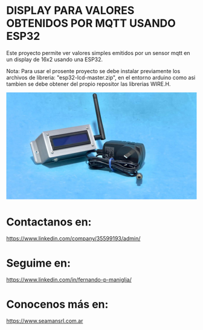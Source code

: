 # DISPLAY PARA VALORES OBTENIDOS POR MQTT USANDO ESP32

Este proyecto permite ver valores simples emitidos por un sensor mqtt en un display de 16x2 usando una ESP32. 

Nota: Para usar el prosente proyecto se debe instalar previamente los archivos de libreria: "esp32-lcd-master.zip", en el entorno arduino como asi tambien se debe obtener del propio repositor las librerias WIRE.H.

![imagen](image.jpg)

# Contactanos en:
https://www.linkedin.com/company/35599193/admin/

# Seguime en:
https://www.linkedin.com/in/fernando-p-maniglia/

# Conocenos más en:
https://www.seamansrl.com.ar
